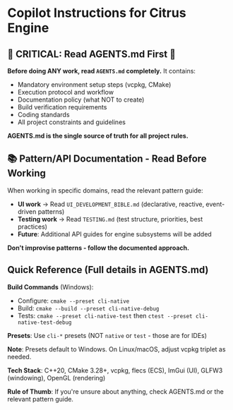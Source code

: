 # Copilot Instructions for Citrus Engine

## 🚨 CRITICAL: Read AGENTS.md First 🚨

**Before doing ANY work, read `AGENTS.md` completely.** It contains:
- Mandatory environment setup steps (vcpkg, CMake)
- Execution protocol and workflow
- Documentation policy (what NOT to create)
- Build verification requirements
- Coding standards
- All project constraints and guidelines

**AGENTS.md is the single source of truth for all project rules.**

## 📚 Pattern/API Documentation - Read Before Working

When working in specific domains, read the relevant pattern guide:
- **UI work** → Read `UI_DEVELOPMENT_BIBLE.md` (declarative, reactive, event-driven patterns)
- **Testing work** → Read `TESTING.md` (test structure, priorities, best practices)
- **Future**: Additional API guides for engine subsystems will be added

**Don't improvise patterns - follow the documented approach.**

## Quick Reference (Full details in AGENTS.md)

**Build Commands** (Windows):
- Configure: `cmake --preset cli-native`
- Build: `cmake --build --preset cli-native-debug`
- Tests: `cmake --preset cli-native-test` then `ctest --preset cli-native-test-debug`

**Presets**: Use `cli-*` presets (NOT `native` or `test` - those are for IDEs)

**Note**: Presets default to Windows. On Linux/macOS, adjust vcpkg triplet as needed.

**Tech Stack**: C++20, CMake 3.28+, vcpkg, flecs (ECS), ImGui (UI), GLFW3 (windowing), OpenGL (rendering)

**Rule of Thumb**: If you're unsure about anything, check AGENTS.md or the relevant pattern guide.
